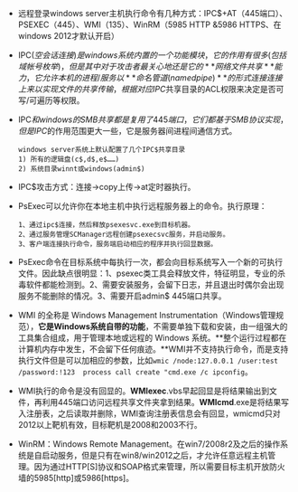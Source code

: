 - 远程登录windows server主机执行命令有几种方式：IPC$+AT（445端口）、PSEXEC（445）、WMI（135）、WinRM（5985 HTTP &5986 HTTPS、在windows 2012才默认开启）

- IPC$(空会话连接)是windows系统内置的一个功能模块，它的作用有很多(包括域帐号枚举)，但是其中对于攻击者最关心地还是它的**网络文件共享**能力，它允许本机的进程/服务以**命名管道(named pipe)**的形式连接连接上来以实现文件的共享传输，根据对应IPC$共享目录的ACL权限来决定是否可写/可遍历等权限。

- IPC$和windows的SMB共享都是复用了445端口，它们都基于SMB协议实现，但是IPC$的作用范围更大一些，它是服务器间进程间通信方式。

  ```
  windows server系统上默认配置了几个IPC$共享目录
  1) 所有的逻辑盘(c$,d$,e$……)
  2) 系统目录winnt或windows(admin$)
  ```

- IPC$攻击方式：连接->copy上传->at定时器执行。

- PsExec可以允许你在本地主机中执行远程服务器上的命令。执行原理：

  ```
  1、通过ipc$连接，然后释放psexesvc.exe到目标机器。
  2、通过服务管理SCManager远程创建psexecsvc服务，并启动服务。
  3、客户端连接执行命令，服务端启动相应的程序并执行回显数据。
  ```

- PsExec命令在目标系统中每执行一次，都会向目标系统写入一个新的可执行文件。因此缺点很明显：1、psexec类工具会释放文件，特征明显，专业的杀毒软件都能检测到。2、需要安装服务，会留下日志，并且退出时偶尔会出现服务不能删除的情况。3、需要开启admin$ 445端口共享。

- WMI 的全称是 Windows Management Instrumentation（Windows管理规范），**它是Windows系统自带的功能**，不需要单独下载和安装，由一组强大的工具集合组成，用于管理本地或远程的 Windows 系统。**整个运行过程都在计算机内存中发生，不会留下任何痕迹。**WMI并不支持执行命令，而是支持执行文件但是可以加相应的参数，比如`wmic /node:127.0.0.1 /user:test /password:!123  process call create "cmd.exe /c ipconfig`。

- WMI执行的命令是没有回显的。**WMIexec**.vbs早起回显是将结果输出到文件，再利用445端口访问远程共享文件夹拿到结果。**WMIcmd**.exe是将结果写入注册表，之后读取并删除，WMI查询注册表信息会有回显，wmicmd只对2012以上靶机有效，目标靶机是2008和2003不行。

- WinRM：Windows Remote Management。在win7/2008r2及之后的操作系统是自启动服务，但是只有在win8/win2012之后，才允许任意远程主机管理。因为通过HTTP[S]协议和SOAP格式来管理，所以需要目标主机开放防火墙的5985[http]或5986[https]。

